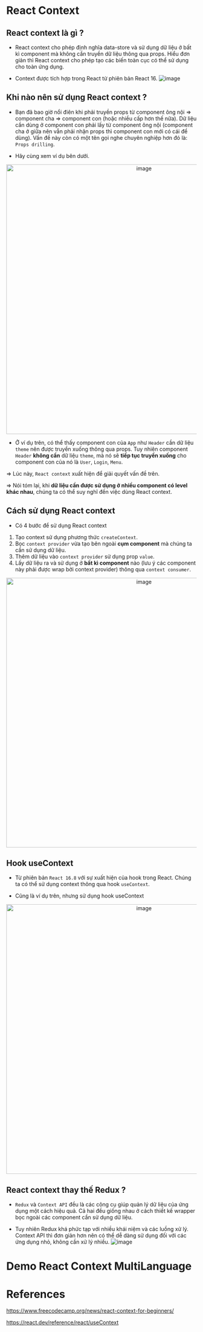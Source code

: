 # React Context

## React context là gì ?
- React context cho phép định nghĩa data-store và sử dụng dữ liệu ở bất kì component mà không cần truyền dữ liệu thông qua props. Hiểu đơn giản thì React context cho phép tạo các biến toàn cục có thể sử dụng cho toàn ứng dụng. 

- Context được tích hợp trong React từ phiên bản React 16.
![image](https://user-images.githubusercontent.com/117882381/228414983-ecd7674d-5c76-457b-a1dd-bd56d772ec79.png)


## Khi nào nên sử dụng React context ?
- Bạn đã bao giờ nổi điên khi phải truyền props từ component ông nội => component cha => component con (hoặc nhiều cấp hơn thế nữa). Dữ liệu cần dùng ở component con phải lấy từ component ông nội (component cha ở giữa nên vẫn phải nhận props thì component con mới có cái để dùng). Vấn đề này còn có một tên gọi nghe chuyên nghiệp hơn đó là: `Props drilling`.

- Hãy cùng xem ví dụ bên dưới.
<div align="center">
<img width="713" alt="image" src="https://user-images.githubusercontent.com/117882381/228415134-45c5e3df-fc0d-415c-b5cd-8bb970a1cd93.png">
</div>

- Ở ví dụ trên, có thể thấy component con của `App` như `Header` cần dữ liệu `theme` nên được truyền xuống thông qua props.
Tuy nhiên component `Header` **không cần** dữ liệu `theme`, mà nó sẽ **tiếp tục truyền xuống** cho component con của nó là `User`, `Login`, `Menu`. 

=> Lúc này, `React context` xuất hiện để giải quyết vấn đề trên. 

=> Nói tóm lại, khi **dữ liệu cần được sử dụng ở nhiều component có level khác nhau**, chúng ta có thể suy nghĩ đến việc dùng React context. 

## Cách sử dụng React context
- Có 4 bước để sử dụng React context

1. Tạo context sử dụng phương thức `createContext`.
2. Bọc `context provider` vừa tạo bên ngoài **cụm component** mà chúng ta cần sử dụng dữ liệu.
3. Thêm dữ liệu vào `context provider` sử dụng prop `value`.
4. Lấy dữ liệu ra và sử dụng ở **bất kì component** nào (lưu ý các component này phải được wrap bởi context provider) thông qua `context consumer`.
    
<div align="center">
<img width="713" alt="image" src="https://user-images.githubusercontent.com/117882381/228413612-08768000-5b24-40b9-b722-a20a649a7ae6.png">
</div>

## Hook useContext
- Từ phiên bản `React 16.8` với sự xuất hiện của hook trong React. Chúng ta có thể sử dụng context thông qua hook `useContext`.

- Cũng là ví dụ trên, nhưng sử dụng hook useContext

<div align="center">
<img width="713" alt="image" src="https://user-images.githubusercontent.com/117882381/228413791-e186f5bd-c78e-45c3-a844-78a23439cda4.png">
</div>


## React context thay thế Redux ?
- `Redux` và `Context API` đều là các công cụ giúp quản lý dữ liệu của ứng dụng một cách hiệu quả. Cả hai đều giống nhau ở cách thiết kế wrapper bọc ngoài các component cần sử dụng dữ liệu. 

- Tuy nhiên Redux khá phức tạp với nhiều khái niệm và các luồng xử lý. Context API thì đơn giản hơn nên có thể dễ dàng sử dụng đối với các ứng dụng nhỏ, không cần xử lý nhiều. 
![image](https://user-images.githubusercontent.com/117882381/228414932-8d887c16-6f04-49d4-bc2f-3e51e9564ce0.png)

# Demo React Context MultiLanguage

# References
https://www.freecodecamp.org/news/react-context-for-beginners/

https://react.dev/reference/react/useContext


